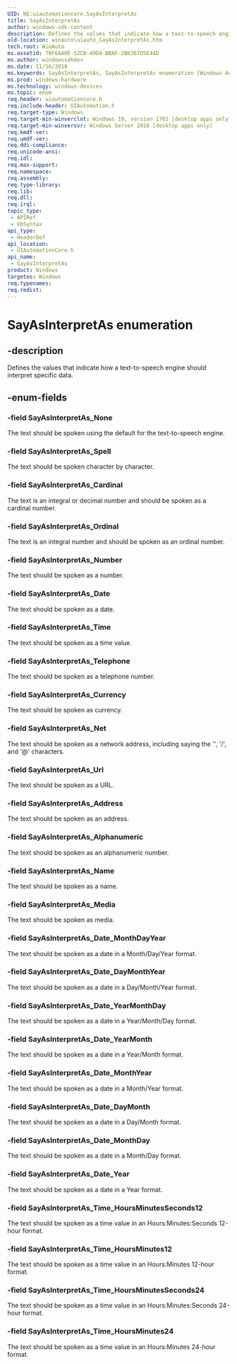 ```yaml
---
UID: NE:uiautomationcore.SayAsInterpretAs
title: SayAsInterpretAs
author: windows-sdk-content
description: Defines the values that indicate how a text-to-speech engine should interpret specific data.
old-location: winauto\uiauto_SayAsInterpretAs.htm
tech.root: WinAuto
ms.assetid: 70F6AA0E-52CB-49D4-BBAF-2B6367D5E44D
ms.author: windowssdkdev
ms.date: 11/16/2018
ms.keywords: SayAsInterpretAs, SayAsInterpretAs enumeration [Windows Accessibility], SayAsInterpretAs_Address, SayAsInterpretAs_Alphanumeric, SayAsInterpretAs_Cardinal, SayAsInterpretAs_Currency, SayAsInterpretAs_Date, SayAsInterpretAs_Date_DayMonth, SayAsInterpretAs_Date_DayMonthYear, SayAsInterpretAs_Date_MonthDay, SayAsInterpretAs_Date_MonthDayYear, SayAsInterpretAs_Date_MonthYear, SayAsInterpretAs_Date_Year, SayAsInterpretAs_Date_YearMonth, SayAsInterpretAs_Date_YearMonthDay, SayAsInterpretAs_Media, SayAsInterpretAs_Name, SayAsInterpretAs_Net, SayAsInterpretAs_None, SayAsInterpretAs_Number, SayAsInterpretAs_Ordinal, SayAsInterpretAs_Spell, SayAsInterpretAs_Telephone, SayAsInterpretAs_Time, SayAsInterpretAs_Time_HoursMinutes12, SayAsInterpretAs_Time_HoursMinutes24, SayAsInterpretAs_Time_HoursMinutesSeconds12, SayAsInterpretAs_Time_HoursMinutesSeconds24, SayAsInterpretAs_Url, uiautomationcore/ SayAsInterpretAs_Address, uiautomationcore/ SayAsInterpretAs_Date_DayMonth, uiautomationcore/ SayAsInterpretAs_Net, uiautomationcore/ SayAsInterpretAs_Url, uiautomationcore/SayAsInterpretAs, uiautomationcore/SayAsInterpretAs_Alphanumeric, uiautomationcore/SayAsInterpretAs_Cardinal, uiautomationcore/SayAsInterpretAs_Currency, uiautomationcore/SayAsInterpretAs_Date, uiautomationcore/SayAsInterpretAs_Date_DayMonthYear, uiautomationcore/SayAsInterpretAs_Date_MonthDay, uiautomationcore/SayAsInterpretAs_Date_MonthDayYear, uiautomationcore/SayAsInterpretAs_Date_MonthYear, uiautomationcore/SayAsInterpretAs_Date_Year, uiautomationcore/SayAsInterpretAs_Date_YearMonth, uiautomationcore/SayAsInterpretAs_Date_YearMonthDay, uiautomationcore/SayAsInterpretAs_Media, uiautomationcore/SayAsInterpretAs_Name, uiautomationcore/SayAsInterpretAs_None, uiautomationcore/SayAsInterpretAs_Number, uiautomationcore/SayAsInterpretAs_Ordinal, uiautomationcore/SayAsInterpretAs_Spell, uiautomationcore/SayAsInterpretAs_Telephone, uiautomationcore/SayAsInterpretAs_Time, uiautomationcore/SayAsInterpretAs_Time_HoursMinutes12, uiautomationcore/SayAsInterpretAs_Time_HoursMinutes24, uiautomationcore/SayAsInterpretAs_Time_HoursMinutesSeconds12, uiautomationcore/SayAsInterpretAs_Time_HoursMinutesSeconds24, winauto.uiauto_SayAsInterpretAs
ms.prod: windows-hardware
ms.technology: windows-devices
ms.topic: enum
req.header: uiautomationcore.h
req.include-header: UIAutomation.h
req.target-type: Windows
req.target-min-winverclnt: Windows 10, version 1703 [desktop apps only]
req.target-min-winversvr: Windows Server 2016 [desktop apps only]
req.kmdf-ver: 
req.umdf-ver: 
req.ddi-compliance: 
req.unicode-ansi: 
req.idl: 
req.max-support: 
req.namespace: 
req.assembly: 
req.type-library: 
req.lib: 
req.dll: 
req.irql: 
topic_type:
 - APIRef
 - kbSyntax
api_type:
 - HeaderDef
api_location:
 - UIAutomationCore.h
api_name:
 - SayAsInterpretAs
product: Windows
targetos: Windows
req.typenames: 
req.redist: 
---
```


# SayAsInterpretAs enumeration


## -description


Defines the values that indicate how a text-to-speech engine should interpret specific data.


## -enum-fields




### -field SayAsInterpretAs_None

The text should be spoken using the default for the text-to-speech engine.


### -field SayAsInterpretAs_Spell

The text should be spoken character by character.


### -field SayAsInterpretAs_Cardinal

The text is an integral or decimal number and should be spoken as a cardinal number.


### -field SayAsInterpretAs_Ordinal

The text is an integral number and should be spoken as an ordinal number.


### -field SayAsInterpretAs_Number

The text should be spoken as a number.


### -field SayAsInterpretAs_Date

The text should be spoken as a date.


### -field SayAsInterpretAs_Time

The text should be spoken as a time value.


### -field SayAsInterpretAs_Telephone

The text should be spoken as a telephone number.


### -field SayAsInterpretAs_Currency

The text should be spoken as currency.


### -field SayAsInterpretAs_Net

The text should be spoken as a network address, including saying the '\', '/', and '@' characters.


### -field SayAsInterpretAs_Url

The text should be spoken as a URL.


### -field SayAsInterpretAs_Address

The text should be spoken as an address.


### -field SayAsInterpretAs_Alphanumeric

The text should be spoken as an alphanumeric number.


### -field SayAsInterpretAs_Name

The text should be spoken as a name.


### -field SayAsInterpretAs_Media

The text should be spoken as media.


### -field SayAsInterpretAs_Date_MonthDayYear

The text should be spoken as a date in a Month/Day/Year format.


### -field SayAsInterpretAs_Date_DayMonthYear

The text should be spoken as a date in a Day/Month/Year format.


### -field SayAsInterpretAs_Date_YearMonthDay

The text should be spoken as a date in a Year/Month/Day format.


### -field SayAsInterpretAs_Date_YearMonth

The text should be spoken as a date in a Year/Month format.


### -field SayAsInterpretAs_Date_MonthYear

The text should be spoken as a date in a Month/Year format.


### -field SayAsInterpretAs_Date_DayMonth

The text should be spoken as a date in a Day/Month format.


### -field SayAsInterpretAs_Date_MonthDay

The text should be spoken as a date in a Month/Day format.


### -field SayAsInterpretAs_Date_Year

The text should be spoken as a date in a Year format.


### -field SayAsInterpretAs_Time_HoursMinutesSeconds12

The text should be spoken as a time value in an Hours:Minutes:Seconds 12-hour format.


### -field SayAsInterpretAs_Time_HoursMinutes12

The text should be spoken as a time value in an Hours:Minutes 12-hour format.


### -field SayAsInterpretAs_Time_HoursMinutesSeconds24

The text should be spoken as a time value in an Hours:Minutes:Seconds 24-hour format.


### -field SayAsInterpretAs_Time_HoursMinutes24

The text should be spoken as a time value in an Hours:Minutes 24-hour format.


